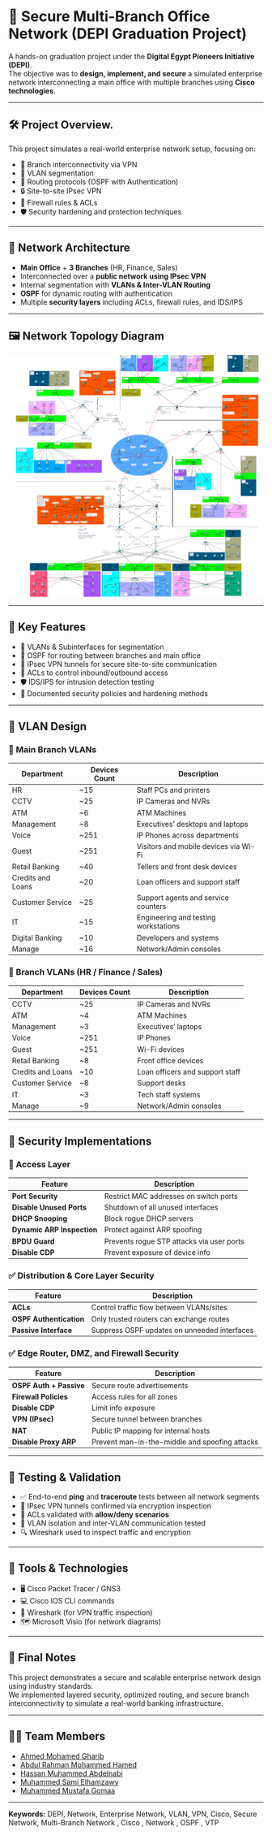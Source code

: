 # 📡 Secure Multi-Branch Office Network (DEPI Graduation Project)

A hands-on graduation project under the **Digital Egypt Pioneers Initiative (DEPI)**.  
The objective was to **design, implement, and secure** a simulated enterprise network interconnecting a main office with multiple branches using **Cisco technologies**.

---

## 🛠️ Project Overview.

This project simulates a real-world enterprise network setup, focusing on:

- 🏢 Branch interconnectivity via VPN
- 🔐 VLAN segmentation
- 🚦 Routing protocols (OSPF with Authentication)
- 🔒 Site-to-site IPsec VPN
- 📜 Firewall rules & ACLs
- 🛡️ Security hardening and protection techniques

---

## 🧩 Network Architecture

- **Main Office** + **3 Branches** (HR, Finance, Sales)
- Interconnected over a **public network using IPsec VPN**
- Internal segmentation with **VLANs & Inter-VLAN Routing**
- **OSPF** for dynamic routing with authentication
- Multiple **security layers** including ACLs, firewall rules, and IDS/IPS

---

## 🖼️ Network Topology Diagram

![Network Design Diagram](./Project%20Design.png)

---

## 🔐 Key Features

- 🧱 VLANs & Subinterfaces for segmentation
- 📡 OSPF for routing between branches and main office
- 🔐 IPsec VPN tunnels for secure site-to-site communication
- 📜 ACLs to control inbound/outbound access
- 🛡️ IDS/IPS for intrusion detection testing
- 📄 Documented security policies and hardening methods

---

## 🧱 VLAN Design

### 🔹 Main Branch VLANs

| Department        | Devices Count | Description                           |
| ----------------- | ------------- | ------------------------------------- |
| HR                | ~15           | Staff PCs and printers                |
| CCTV              | ~25           | IP Cameras and NVRs                   |
| ATM               | ~6            | ATM Machines                          |
| Management        | ~8            | Executives’ desktops and laptops      |
| Voice             | ~251          | IP Phones across departments          |
| Guest             | ~251          | Visitors and mobile devices via Wi-Fi |
| Retail Banking    | ~40           | Tellers and front desk devices        |
| Credits and Loans | ~20           | Loan officers and support staff       |
| Customer Service  | ~25           | Support agents and service counters   |
| IT                | ~15           | Engineering and testing workstations  |
| Digital Banking   | ~10           | Developers and systems                |
| Manage            | ~16           | Network/Admin consoles                |

### 🔸 Branch VLANs (HR / Finance / Sales)

| Department        | Devices Count | Description                     |
| ----------------- | ------------- | ------------------------------- |
| CCTV              | ~25           | IP Cameras and NVRs             |
| ATM               | ~4            | ATM Machines                    |
| Management        | ~3            | Executives’ laptops             |
| Voice             | ~251          | IP Phones                       |
| Guest             | ~251          | Wi-Fi devices                   |
| Retail Banking    | ~8            | Front office devices            |
| Credits and Loans | ~10           | Loan officers and support staff |
| Customer Service  | ~8            | Support desks                   |
| IT                | ~3            | Tech staff systems              |
| Manage            | ~9            | Network/Admin consoles          |

---

## 🔐 Security Implementations

### 📍 Access Layer

| Feature                    | Description                               |
| -------------------------- | ----------------------------------------- |
| **Port Security**          | Restrict MAC addresses on switch ports    |
| **Disable Unused Ports**   | Shutdown of all unused interfaces         |
| **DHCP Snooping**          | Block rogue DHCP servers                  |
| **Dynamic ARP Inspection** | Protect against ARP spoofing              |
| **BPDU Guard**             | Prevents rogue STP attacks via user ports |
| **Disable CDP**            | Prevent exposure of device info           |

### ✅ Distribution & Core Layer Security

| Feature                 | Description                                  |
| ----------------------- | -------------------------------------------- |
| **ACLs**                | Control traffic flow between VLANs/sites     |
| **OSPF Authentication** | Only trusted routers can exchange routes     |
| **Passive Interface**   | Suppress OSPF updates on unneeded interfaces |

### ✅ Edge Router, DMZ, and Firewall Security

| Feature                 | Description                                    |
| ----------------------- | ---------------------------------------------- |
| **OSPF Auth + Passive** | Secure route advertisements                    |
| **Firewall Policies**   | Access rules for all zones                     |
| **Disable CDP**         | Limit info exposure                            |
| **VPN (IPsec)**         | Secure tunnel between branches                 |
| **NAT**                 | Public IP mapping for internal hosts           |
| **Disable Proxy ARP**   | Prevent man-in-the-middle and spoofing attacks |

---

## 🧪 Testing & Validation

- ✅ End-to-end **ping** and **traceroute** tests between all network segments
- 🔐 IPsec VPN tunnels confirmed via encryption inspection
- 🛑 ACLs validated with **allow/deny scenarios**
- 🔁 VLAN isolation and inter-VLAN communication tested
- 🔍 Wireshark used to inspect traffic and encryption

---

## 🧰 Tools & Technologies

- 🖥️ Cisco Packet Tracer / GNS3
- 💻 Cisco IOS CLI commands
- 🔎 Wireshark (for VPN traffic inspection)
- 🗺️ Microsoft Visio (for network diagrams)

---

## 🏁 Final Notes

This project demonstrates a secure and scalable enterprise network design using industry standards.  
We implemented layered security, optimized routing, and secure branch interconnectivity to simulate a real-world banking infrastructure.

---

## 🧑‍💻 Team Members

- [Ahmed Mohamed Gharib](https://www.linkedin.com/in/ahmedgharib0/)
- [Abdul Rahman Mohammed Hamed](https://www.linkedin.com/in/abdomohammed2410/)
- [Hassan Muhammed Abdelnabi](https://www.linkedin.com/in/hassan-abdalnabi-57533617b/)
- [Muhammed Sami Elhamzawy](https://www.linkedin.com/in/mosami74/)
- [Muhammed Mustafa Gomaa](https://www.linkedin.com/in/muhammed-gomaa/)

---

**Keywords:** DEPI, Network, Enterprise Network, VLAN, VPN, Cisco, Secure Network, Multi-Branch Network , Cisco , Network , OSPF , VTP
